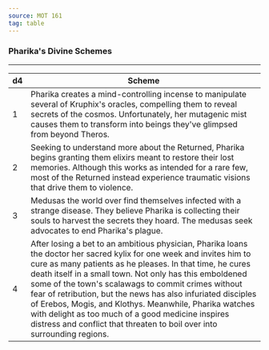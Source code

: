 ```yaml
---
source: MOT 161
tag: table
---
```


### Pharika's Divine Schemes
---
|d4|Scheme|
|----|------------|
|1|Pharika creates a mind-controlling incense to manipulate several of Kruphix's oracles, compelling them to reveal secrets of the cosmos. Unfortunately, her mutagenic mist causes them to transform into beings they've glimpsed from beyond Theros.|
|2|Seeking to understand more about the Returned, Pharika begins granting them elixirs meant to restore their lost memories. Although this works as intended for a rare few, most of the Returned instead experience traumatic visions that drive them to violence.|
|3|Medusas the world over find themselves infected with a strange disease. They believe Pharika is collecting their souls to harvest the secrets they hoard. The medusas seek advocates to end Pharika's plague.|
|4|After losing a bet to an ambitious physician, Pharika loans the doctor her sacred kylix for one week and invites him to cure as many patients as he pleases. In that time, he cures death itself in a small town. Not only has this emboldened some of the town's scalawags to commit crimes without fear of retribution, but the news has also infuriated disciples of Erebos, Mogis, and Klothys. Meanwhile, Pharika watches with delight as too much of a good medicine inspires distress and conflict that threaten to boil over into surrounding regions.|
